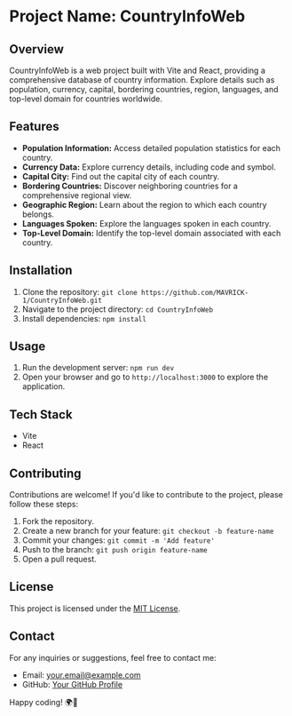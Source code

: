# Project Name: CountryInfoWeb

## Overview
CountryInfoWeb is a web project built with Vite and React, providing a comprehensive database of country information. Explore details such as population, currency, capital, bordering countries, region, languages, and top-level domain for countries worldwide.

## Features
- **Population Information:** Access detailed population statistics for each country.
- **Currency Data:** Explore currency details, including code and symbol.
- **Capital City:** Find out the capital city of each country.
- **Bordering Countries:** Discover neighboring countries for a comprehensive regional view.
- **Geographic Region:** Learn about the region to which each country belongs.
- **Languages Spoken:** Explore the languages spoken in each country.
- **Top-Level Domain:** Identify the top-level domain associated with each country.

## Installation
1. Clone the repository: `git clone https://github.com/MAVRICK-1/CountryInfoWeb.git`
2. Navigate to the project directory: `cd CountryInfoWeb`
3. Install dependencies: `npm install`

## Usage
1. Run the development server: `npm run dev`
2. Open your browser and go to `http://localhost:3000` to explore the application.

## Tech Stack
- Vite
- React

## Contributing
Contributions are welcome! If you'd like to contribute to the project, please follow these steps:
1. Fork the repository.
2. Create a new branch for your feature: `git checkout -b feature-name`
3. Commit your changes: `git commit -m 'Add feature'`
4. Push to the branch: `git push origin feature-name`
5. Open a pull request.

## License
This project is licensed under the [MIT License](LICENSE).

## Contact
For any inquiries or suggestions, feel free to contact me:
- Email: your.email@example.com
- GitHub: [Your GitHub Profile](https://github.com/MAVRICK-1)

Happy coding! 🌍🚀